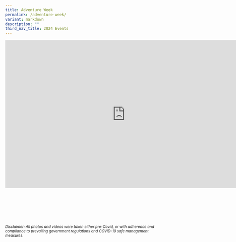 ```yaml
---
title: Adventure Week
permalink: /adventure-week/
variant: markdown
description: ""
third_nav_title: 2024 Events
---
```

<iframe allowfullscreen="true" height="469" width="760" frameborder="0" src="https://docs.google.com/presentation/d/e/2PACX-1vTqbbiqBInuqqDCqVKIDAUKfuKTgtcWiAQcPH4gP-Sdy7cNg6UZ5vKUZbp1GAheVXakRqDm-oHw_Dj5/embed?start=true&amp;loop=true&amp;delayms=3000"></iframe>



<br><br><br><br><br><br>
<sup>_Disclaimer: All photos and videos were taken either pre-Covid, or with adherence and compliance to prevailing government regulations and COVID-19 safe management measures._</sup>